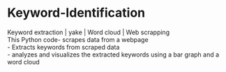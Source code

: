 # Keyword-Identification
Keyword extraction | yake | Word cloud | Web scrapping <br>
This Python code- scrapes data from a webpage <br>
                - Extracts keywords from scraped data <br>
                - analyzes and visualizes the extracted keywords using a bar graph and a word cloud <br>
